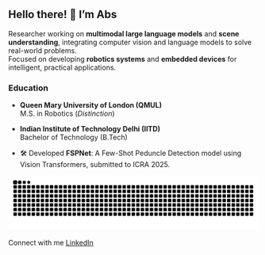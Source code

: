 ## Hello there! 👋 I’m Abs
Researcher working on **multimodal large language models** and **scene understanding**, integrating computer vision and language models to solve real-world problems.  
Focused on developing **robotics systems** and **embedded devices** for intelligent, practical applications.

### Education  
- **Queen Mary University of London (QMUL)**  
 M.S. in  Robotics (*Distinction*)  
- **Indian Institute of Technology Delhi (IITD)**  
  Bachelor of Technology (B.Tech)

- 🛠️ Developed **FSPNet**: A Few-Shot Peduncle Detection model using Vision Transformers, submitted to ICRA 2025.

![GitHub Contribution Snake](https://raw.githubusercontent.com/weihao1115/weihao1115/output/github-contribution-grid-snake.svg)

Connect with me
[LinkedIn](https://www.linkedin.com/in/abspateliitd/)

